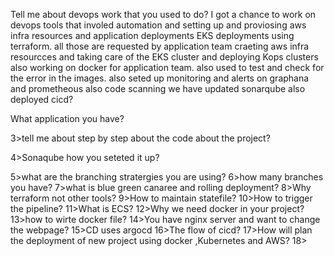Tell me about devops work that you used to do?
I got a chance to work on devops tools that involed automation and setting up and proviosing aws infra
resources and application deployments EKS deployments using terraform.
all those are requested by application team craeting aws infra resourcces and taking care of the EKS cluster
and deploying Kops clusters
also working on docker for application team.
also used to test and check for the error in the images.
also seted up monitoring and alerts on graphana and prometheous
also code scanning we have updated sonarqube 
also deployed cicd?

What application you have?

3>tell me about step by step about the code about the project?

4>Sonaqube how you seteted it up?

5>what are the branching stratergies you are using?
6>how many branches you have?
7>what is blue green canaree and rolling deployment?
8>Why terraform not other tools?
9>How to maintain statefile?
10>How to trigger the pipeline?
11>What is ECS?
12>Why we need docker in your project?
13>how to wirte docker file?
14>You have nginx server and want to change the webpage?
15>CD uses argocd
16>The flow of cicd?
17>How will plan the deployment of new project using docker ,Kubernetes and AWS?
18>
